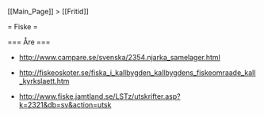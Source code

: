 [[Main_Page]] > [[Fritid]]


= Fiske =


=== Åre ===

* http://www.campare.se/svenska/2354.njarka_samelager.html

* http://fiskeoskoter.se/fiska_i_kallbygden_kallbygdens_fiskeomraade_kall_kyrkslaett.htm

* http://www.fiske.jamtland.se/LSTz/utskrifter.asp?k=2321&db=sv&action=utsk
